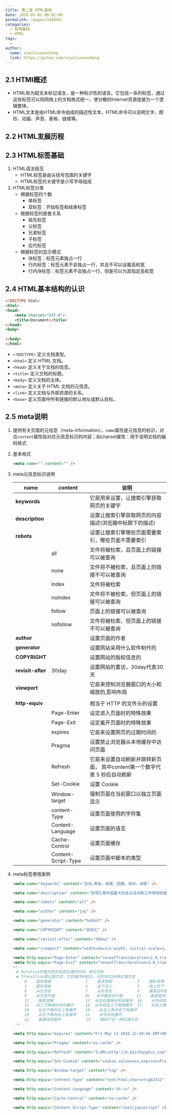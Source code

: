 ```yaml
---
title: 第二章 HTML基础
date: 2020-01-01 00:02:00
permalink: /pages/1d4d44/
categories:
  - 前端基础
  - HTML
tags:
  - 
author: 
  name: xiaoliuxuesheng
  link: https://gitee.com/xiaoliuxuesheng
---
```


## 2.1 HTMl概述

- HTML称为超文本标记语言，是一种标识性的语言。它包括一系列标签，通过这些标签可以将网络上的文档格式统一，使分散的Internet资源连接为一个逻辑整体。
- HTML文本是由HTML命令组成的描述性文本，HTML命令可以说明文字，图形、动画、声音、表格、链接等。

## 2.2 HTML发展历程

## 2.3 HTML标签基础

1. HTML语法规范
   - HTML标签是由尖括号包围的关键字
   - HTML标签的关键字是小写字母组成
2. HTML标签分类
   - 根据标签的个数
     - 单标签
     - 双标签：开始标签和结束标签
   - 根据标签的嵌套关系
     - 祖先标签
     - 父标签
     - 兄弟标签
     - 子标签
     - 后代标签
   - 根据标签的显示模式
     - 块标签：标签元素独占一行
     - 行内标签：标签元素不会独占一行，并且不可以设置高和宽
     - 行内块标签：标签元素不会独占一行，但是可以为其指定高和宽

## 2.4 HTML基本结构的认识

```html
<!DOCTYPE html>
<html>
<head>
    <meta charset="UTF-8">
    <title>Document</title>
</head>
<body>
    
</body>
</html>	
```

- `<!DOCTYPE>` 	定义文档类型。
- `<html>`	定义 HTML 文档。
- `<head>`	定义关于文档的信息。
- `<title>`	定义文档的标题。
- `<body>`	定义文档的主体。
- `<meta>`	定义关于 HTML 文档的元信息。
- `<link>`	定义文档与外部资源的关系。
- `<base>`	定义页面中所有链接的默认地址或默认目标。

## 2.5 meta说明

1. 提供有关页面的元信息（meta-information），`name`属性是元信息的标识，对应`content`属性指对应元信息标识的内容；如charset属性：用于说明文档的编码格式

2. 基本格式

   ```html
   <meta name="" content="" />
   ```

3. meta元信息标识说明

   | name              | content             | 说明                                                         |
   | ----------------- | ------------------- | ------------------------------------------------------------ |
   | **keywords**      |                     | 它是用来设置，让搜索引擎获取网页的关键字                     |
   | **description**   |                     | 设置让搜索引擎获取网页的内容描述(浏览器中标题下的描述)       |
   | **robots**        |                     | 设置让搜索引擎哪些页面需要索引，哪些页面不需要索引           |
   |                   | all                 | 文件将被检索，且页面上的链接可以被查询                       |
   |                   | none                | 文件将不被检索，且页面上的链接不可以被查询                   |
   |                   | index               | 文件将被检索                                                 |
   |                   | noindex             | 文件将不被检索，但页面上的链接可以被查询                     |
   |                   | follow              | 页面上的链接可以被查询                                       |
   |                   | nofollow            | 文件将被检索，但页面上的链接不可以被查询                     |
   | **author**        |                     | 设置页面的作者                                               |
   | **generator**     |                     | 设置网站采用什么软件制作的                                   |
   | **COPYRIGHT**     |                     | 设置网站的版权信息的                                         |
   | **revisit-after** | 30day               | 设置网站的重访，30day代表30天                                |
   | **viewport**      |                     | 它是来控制浏览器窗口的大小和缩放的,影响布局                  |
   |                   |                     |                                                              |
   | **http-equiv**    |                     | 相当于 HTTP 的文件头的设置                                   |
   |                   | Page-Enter          | 设定进入页面时的特殊效果                                     |
   |                   | Page-Exit           | 设定离开页面时的特殊效果                                     |
   |                   | expires             | 它是来设置网页的过期时间的                                   |
   |                   | Pragma              | 设置禁止浏览器从本地缓存中访问页面                           |
   |                   | Refresh             | 它是来设置自动刷新并跳转新页面， 其中content第一个数字代表 5 秒后自动刷新 |
   |                   | Set-Cookie          | 设置 Cookie                                                  |
   |                   | Window-target       | 强制页面在当前窗口以独立页面显示                             |
   |                   | content-Type        | 设置页面使用的字符集                                         |
   |                   | Content-Language    | 设置页面的语言                                               |
   |                   | Cache-Control       | 设置页面缓存                                                 |
   |                   | Content-Script-Type | 设置页面中脚本的类型                                         |

4. meta标签使用案例

   ```html
   <meta name="keywords" content="活动,聚会，拓展，团建，培训，讲座" />
   
   <meta name="description" content="百场汇是中国最大的会议活动和工作场地短租平台，..." />
   
   <meta name="robots" content="all" />
   
   <meta name="author" content="jay" />
   
   <meta name="generator" content="hobbit" />
   
   <meta name="COPYRIGHT" content="百场汇" />
   
   <meta name="revisit-after" content="30day" />
   
   <meta name="viewport" content="width=device-width, initial-scale=1, maximum-scale=1" />
   
   <meta http-equiv="Page-Enter" contect="revealTrans(duration=1.0,transtion=12)">   
   <meta http-equiv="Page-Exit" contect="revealTrans(duration=1.0,transtion=12)">
   <!--
   	★ Duration的值为网页动态过渡的时间，单位为秒
   	★ Transition是过渡方式，它的值为0到23，分别对应24种过渡方式
   		0    盒状收缩     			1    盒状放射   		2    圆形收缩    
   		3    圆形放射   			4    由下往上    		5    由上往下  
   		6    从左至右    			7    从右至左  			8    垂直百叶窗    
   		9    水平百叶窗			   10   水平格状百叶窗    	 11    垂直格状百叶窗  
   		12    随意溶解    			13	从左右两端向中间展开  14	  从中间向左右两端展开    
   		15	 从上下两端向中间展开  	16	从中间向上下两端展开  17    从右上角向左下角展开  
   		18    从右下角向左上角展开    19    从左上角向右下角展开  
   		20    从左下角向右上角展开    21    水平线状展开  
   		22    垂直线状展开    	   23    随机产生一种过渡方式   
   -->
   
   <meta http-equiv="expires" content="Fri May 13 2016 22:49:44 GMT+0800 (CST)" />
   
   <meta http-equiv="Pragma" content="no-cache" />
   
   <meta http-equiv="Refresh" content="5;URL=http://m.baichanghui.com" />
   
   <meta http-equiv="Set-Cookie" content="cookie value=xxx;expires=Friday,12-Jan-200118:18:18GMT；path=/" />
   
   <meta http-equiv="Window-target" content="top" />
   
   <meta http-equiv="content-Type" content="text/html;charset=gb2312" />
   
   <meta http-equiv="Content-Language" content="zh-cn" />
   
   <meta http-equiv="Cache-Control" content="no-cache" />
   
   <meta http-equiv="Content-Script-Type" content="text/javascript" />
   ```

   
